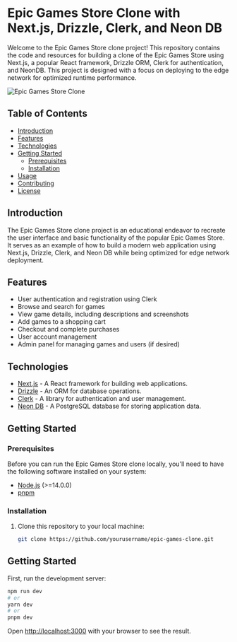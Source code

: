 # Epic Games Store Clone with Next.js, Drizzle, Clerk, and Neon DB

Welcome to the Epic Games Store clone project! This repository contains the code and resources for building a clone of the Epic Games Store using Next.js, a popular React framework, Drizzle ORM, Clerk for authentication, and NeonDB. This project is designed with a focus on deploying to the edge network for optimized runtime performance.

![Epic Games Store Clone](https://assetsio.reedpopcdn.com/epic%20social%20features.jpg)

## Table of Contents

- [Introduction](#introduction)
- [Features](#features)
- [Technologies](#technologies)
- [Getting Started](#getting-started)
  - [Prerequisites](#prerequisites)
  - [Installation](#installation)
- [Usage](#usage)
- [Contributing](#contributing)
- [License](#license)

## Introduction

The Epic Games Store clone project is an educational endeavor to recreate the user interface and basic functionality of the popular Epic Games Store. It serves as an example of how to build a modern web application using Next.js, Drizzle, Clerk, and Neon DB while being optimized for edge network deployment.

## Features

- User authentication and registration using Clerk
- Browse and search for games
- View game details, including descriptions and screenshots
- Add games to a shopping cart
- Checkout and complete purchases
- User account management
- Admin panel for managing games and users (if desired)

## Technologies

- [Next.js](https://nextjs.org/) - A React framework for building web applications.
- [Drizzle](https://drizzle.dev/) - An ORM for database operations.
- [Clerk](https://clerk.dev/) - A library for authentication and user management.
- [Neon DB](https://neondb.io/) - A PostgreSQL database for storing application data.

## Getting Started

### Prerequisites

Before you can run the Epic Games Store clone locally, you'll need to have the following software installed on your system:

- [Node.js](https://nodejs.org/) (>=14.0.0)
- [pnpm](https://nodejs.org/)

### Installation

1. Clone this repository to your local machine:

   ```bash
   git clone https://github.com/yourusername/epic-games-clone.git

## Getting Started

First, run the development server:

```bash
npm run dev
# or
yarn dev
# or
pnpm dev
```

Open [http://localhost:3000](http://localhost:3000) with your browser to see the result.